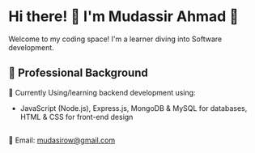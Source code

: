 # Hi there! 👋 I'm Mudassir Ahmad 🚀

Welcome to my coding space! I'm a learner diving into Software development.

## 💼 Professional Background

🚀 Currently Using/learning backend development using:
- JavaScript (Node.js), Express.js, MongoDB & MySQL for databases, HTML & CSS for front-end design

##

📧 Email: mudasirow@gmail.com
